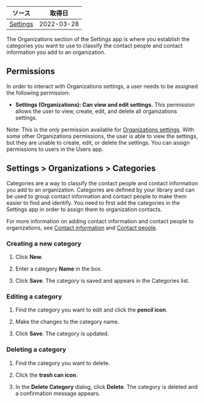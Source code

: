 | ソース | 取得日 |
| ---- | ---- |
| [Settings](https://github.com/folio-org/docs/tree/master/content/en/docs/Settings) | 2022-03-28 |

The Organizations section of the Settings app is where you establish the categories you want to use to classify the contact people and contact information you add to an organization.


## Permissions

In order to interact with Organizations settings, a user needs to be assigned the following permission:



*   **Settings (Organizations): Can view and edit settings.** This permission allows the user to view, create, edit, and delete all organizations settings.

Note: This is the only permission available for [Organizations settings](./Settings_organizations.md#permissions). With some other Organizations permissions, the user is able to view the settings, but they are unable to create, edit, or delete the settings. You can assign permissions to users in the Users app.


## Settings > Organizations > Categories

Categories are a way to classify the contact people and contact information you add to an organization. Categories are defined by your library and can be used to group contact information and contact people to make them easier to find and identify. You need to first add the categories in the Settings app in order to assign them to organization contacts.

For more information on adding contact information and contact people to organizations, see [Contact information](../Acquisitions/Organizations.md#contact-information") and [Contact people](../Acquisitions/Organizations.md#contact-people").


### Creating a new category

1. Click **New**.

2. Enter a category **Name** in the box.

3. Click **Save**. The category is saved and appears in the Categories list.


### Editing a category

1. Find the category you want to edit and click the **pencil icon**.

2. Make the changes to the category name.

3. Click **Save**. The category is updated.


### Deleting a category

1. Find the category you want to delete.

2. Click the **trash can icon**.

3. In the **Delete Category** dialog, click **Delete**. The category is deleted and a confirmation message appears.